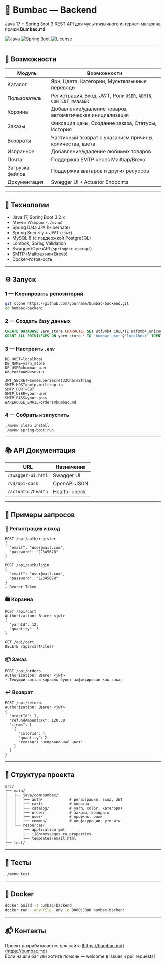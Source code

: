 # 🧵 Bumbac — Backend

Java 17 + Spring Boot 3 REST API для мультиязычного интернет-магазина пряжи **Bumbac.md**

![Java](https://img.shields.io/badge/Java-17%2B-informational?logo=java)
![Spring Boot](https://img.shields.io/badge/Spring_Boot-3.2.x-brightgreen?logo=spring-boot)
![License](https://img.shields.io/badge/license-Apache_2.0-blue)

---

## 🚀 Возможности

| Модуль | Возможности |
|--------|-------------|
| Каталог | Ярн, Цвета, Категории, Мультиязычные переводы |
| Пользователь | Регистрация, Вход, JWT, Роли `USER`, `ADMIN`, `CONTENT_MANAGER` |
| Корзина | Добавление/удаление товаров, автоматическая инициализация |
| Заказы | Фиксация цены, Создание заказа, Статусы, История |
| Возвраты | Частичный возврат с указанием причины, количества, цвета |
| Избранное | Добавление/удаление любимых товаров |
| Почта | Поддержка SMTP через Mailtrap/Brevo |
| Загрузка файлов | Поддержка аватаров и других ресурсов |
| Документация | Swagger UI + Actuator Endpoints |

---

## 🧰 Технологии

- Java 17, Spring Boot 3.2.x
- Maven Wrapper (`./mvnw`)
- Spring Data JPA (Hibernate)
- Spring Security + JWT (`jjwt`)
- MySQL 8 (с поддержкой PostgreSQL)
- Lombok, Spring Validation
- Swagger/OpenAPI (`springdoc-openapi`)
- SMTP (Mailtrap или Brevo)
- Docker-готовность

---

## ⚙️ Запуск

### 1 — Клонировать репозиторий

```bash
git clone https://github.com/yourname/bumbac-backend.git
cd bumbac-backend
```

### 2 — Создать базу данных

```sql
CREATE DATABASE yarn_store CHARACTER SET utf8mb4 COLLATE utf8mb4_unicode_ci;
GRANT ALL PRIVILEGES ON yarn_store.* TO 'bumbac_user'@'localhost' IDENTIFIED BY 'secret';
```

### 3 — Настроить `.env`

```env
DB_HOST=localhost
DB_NAME=yarn_store
DB_USER=bumbac_user
DB_PASSWORD=secret

JWT_SECRET=SomeSuperSecret32CharsString
SMTP_HOST=smtp.mailtrap.io
SMTP_PORT=587
SMTP_USER=your-user
SMTP_PASS=your-pass
WAREHOUSE_EMAIL=orders@bumbac.md
```

### 4 — Собрать и запустить

```bash
./mvnw clean install
./mvnw spring-boot:run
```

---

## 📚 API Документация

| URL | Назначение |
|-----|------------|
| `/swagger-ui.html` | Swagger UI |
| `/v3/api-docs` | OpenAPI JSON |
| `/actuator/health` | Health-check |

---

## 🧾 Примеры запросов

### 🔐 Регистрация и вход

```http
POST /api/auth/register
{
  "email": "user@mail.com",
  "password": "12345678"
}

POST /api/auth/login
{
  "email": "user@mail.com",
  "password": "12345678"
}
→ Bearer Token
```

### 🛍 Корзина

```http
POST /api/cart
Authorization: Bearer <jwt>
{
  "yarnId": 12,
  "quantity": 3
}

GET /api/cart
DELETE /api/cart/clear
```

### 📦 Заказ

```http
POST /api/orders
Authorization: Bearer <jwt>
→ Текущий состав корзины будет зафиксирован как заказ
```

### ↩️ Возврат

```http
POST /api/returns
Authorization: Bearer <jwt>
{
  "orderId": 1,
  "refundAmountCzk": 120.50,
  "items": [
    {
      "colorId": 4,
      "quantity": 2,
      "reason": "Неправильный цвет"
    }
  ]
}
```

---

## 📁 Структура проекта

```
src/
├── main/
│   ├── java/com/bumbac/
│   │   ├── auth/            # регистрация, вход, JWT
│   │   ├── cart/            # корзина
│   │   ├── catalog/         # yarn, color, категория
│   │   ├── order/           # заказы, возвраты
│   │   ├── user/            # профиль, роли
│   │   ├── common/          # конфигурации, утилиты
│   └── resources/
│       ├── application.yml
│       ├── i18n/messages_ru.properties
│       ├── templates/email.html
└── test/
```

---

## 🧪 Тесты

```bash
./mvnw test
```

---

## 🐳 Docker

```bash
docker build -t bumbac-backend .
docker run --env-file .env -p 8080:8080 bumbac-backend
```

---

## 📬 Контакты

Проект разрабатывается для сайта [https://bumbac.md](https://bumbac.md)  
Если нашли баг или хотите помочь — welcome в issues и pull requests!

